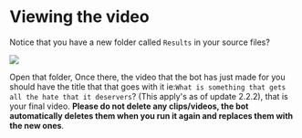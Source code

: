 # Viewing the video

Notice that you have a new folder called `Results` in your source files?

![](<.gitbook/assets/image (7).png>)

Open that folder, Once there, the video that the bot has just made for you should have the title that that goes with it ie:`What is something that gets all the hate that it deservers`? (This apply's as of update 2.2.2), that is your final video. **Please do not delete any clips/videos, the bot automatically deletes them when you run it again and replaces them with the new ones**.
